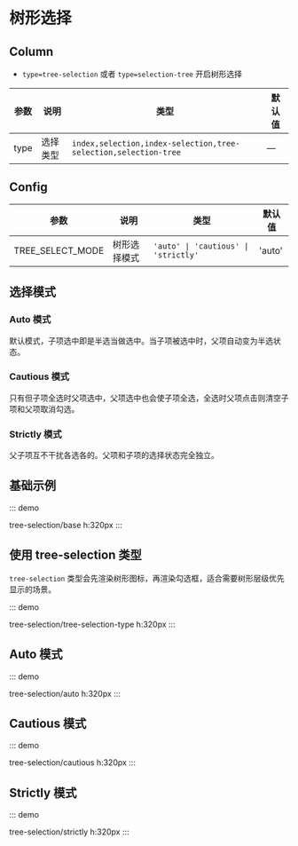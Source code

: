 # 树形选择

## Column

-   `type=tree-selection` 或者 `type=selection-tree` 开启树形选择

| 参数 | 说明     | 类型                                   | 默认值 |
| ---- | -------- | -------------------------------------- | ------ |
| type | 选择类型 | `index,selection,index-selection,tree-selection,selection-tree` | —      |

## Config

| 参数                     | 说明           | 类型                                                            | 默认值 |
| ------------------------ | -------------- | --------------------------------------------------------------- | ------ |
| TREE_SELECT_MODE         | 树形选择模式   | `'auto' \| 'cautious' \| 'strictly'`                          | 'auto' |

## 选择模式

### Auto 模式

默认模式，子项选中即是半选当做选中。当子项被选中时，父项自动变为半选状态。

### Cautious 模式

只有但子项全选时父项选中，父项选中也会使子项全选，全选时父项点击则清空子项和父项取消勾选。

### Strictly 模式

父子项互不干扰各选各的。父项和子项的选择状态完全独立。

## 基础示例

::: demo

tree-selection/base
h:320px
:::

## 使用 tree-selection 类型

`tree-selection` 类型会先渲染树形图标，再渲染勾选框，适合需要树形层级优先显示的场景。

::: demo

tree-selection/tree-selection-type
h:320px
:::

## Auto 模式

::: demo

tree-selection/auto
h:320px
:::

## Cautious 模式

::: demo

tree-selection/cautious
h:320px
:::

## Strictly 模式

::: demo

tree-selection/strictly
h:320px
::: 